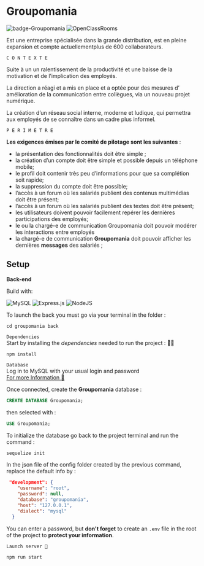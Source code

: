 # Groupomania

![badge-Groupomania](https://badgen.net/badge/Goupomania/Chat/orange)
![OpenClassRooms](https://badgen.net/badge/Projet_7/OC/purple)

Est une entreprise spécialisée dans la grande distribution, est en pleine expansion et compte actuellementplus de 600 collaborateurs.


    C O N T E X T E
Suite à un un ralentissement de la productivité et une baisse de la motivation et de l’implication des employés. 

La direction a réagi et a mis en place et a optée pour des mesures d’
amélioration de la communication entre collègues, via un nouveau projet numérique. 

La création d’un réseau social interne, moderne et ludique, qui permettra aux employés de se connaître dans un cadre plus informel.

    P E R I M È T R E
**Les exigences émises par le comité de pilotage sont les suivantes** :

* la présentation des fonctionnalités doit être simple ;
* la création d’un compte doit être simple et possible depuis un téléphone mobile;
* le profil doit contenir très peu d’informations pour que sa complétion soit rapide;
* la suppression du compte doit être possible;
* l’accès à un forum où les salariés publient des contenus multimédias doit être présent;
* l’accès à un forum où les salariés publient des textes doit être présent;
* les utilisateurs doivent pouvoir facilement repérer les dernières participations des employés;
* le ou la chargé-e de communication Groupomania doit pouvoir modérer les interactions entre
employés 
* la chargé-e de communication **Groupomania** doit pouvoir afficher les dernières **messages** des salariés ;

## Setup

**Back-end**  

Build with:  

![MySQL](https://img.shields.io/badge/mysql-%2300f.svg?-style=for-the-badge&logo=mysql&logoColor=white) ![Express.js](https://img.shields.io/badge/express.js-%23404d59.svg?-style=for-the-badge&logo=express&logoColor=%2361DAFB) ![NodeJS](https://img.shields.io/badge/node.js-6DA55F?-style=for-the-badge&logo=node.js&logoColor=white)  

To launch the back you must go via your terminal in the folder :
```
cd groupomania back
```
`Dependencies`  
Start by installing the *dependencies* needed to run the project : 🏃‍♂️
```
npm install 
```

`Database`  
Log in to MySQL with your usual login and password  
[For more Information 🤔](https://dev.mysql.com/doc/)

Once connected, create the **Groupomania** database :
```sql
CREATE DATABASE Groupomania;
```
then selected with :
```sql
USE Groupomania;
```
To initialize the database go back to the project terminal and run the command :
```sql
sequelize init
```
In the json file of the config folder created by the previous command, replace the default info by :

```json
 "development": {
    "username": "root",
    "password": null,
    "database": "groupomania",
    "host": "127.0.0.1",
    "dialect": "mysql"
  }
```
You can enter a password, but **don't forget** to create an `.env` file in the root of the project to **protect your information**.

`Launch server 🚀`
```node
npm run start
```

